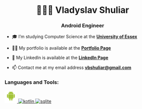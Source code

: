 <h1 align="center">👨🏻‍💻 Vladyslav Shuliar</h1>
<h3 align="center">Android Engineer</h3>

- 🎓 I’m studying Computer Science at the **[University of Essex](https://www.essex.ac.uk/)**

- 👨‍💻 My portfolio is available at the **[Portfolio Page](https://github.com/stars/vbshuliar/lists/portfolio)**

- 🔎 My LinkedIn is available at the **[LinkedIn Page](https://www.linkedin.com/in/vbshuliar/)**

- 📫 Contact me at my email address **vbshuliar@gmail.com**

<h3 align="left">Languages and Tools:</h3>
<p align="left"> <a href="https://developer.android.com" target="_blank" rel="noreferrer"> <img src="https://raw.githubusercontent.com/devicons/devicon/master/icons/android/android-original-wordmark.svg" alt="android" width="40" height="40"/> </a> <a href="https://kotlinlang.org" target="_blank" rel="noreferrer"> <img src="https://www.vectorlogo.zone/logos/kotlinlang/kotlinlang-icon.svg" alt="kotlin" width="40" height="40"/> </a> <a href="https://www.sqlite.org/" target="_blank" rel="noreferrer"> <img src="https://www.vectorlogo.zone/logos/sqlite/sqlite-icon.svg" alt="sqlite" width="40" height="40"/> </a> </p>
